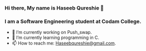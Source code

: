 ### Hi there, My name is Haseeb Qureshie 👋 ###

### I am a Software Engineering student at Codam College. 

- 🔭 I’m currently working on Push_swap.
- 🌱 I’m currently learning programming in C.
- 📫 How to reach me: Haseebqureshie@gmail.com.

<!--
**AtibQur/AtibQur** is a ✨ _special_ ✨ repository because its `README.md` (this file) appears on your GitHub profile.

Here are some ideas to get you started:

- 🔭 I’m currently working on ...
- 🌱 I’m currently learning ...
- 👯 I’m looking to collaborate on ...
- 🤔 I’m looking for help with ...
- 💬 Ask me about ...
- 📫 How to reach me: ...
- 😄 Pronouns: ...
- ⚡ Fun fact: ...
-->
